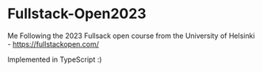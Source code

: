 # Fullstack-Open2023
Me Following the 2023 Fullsack open course from the University of Helsinki -  https://fullstackopen.com/

Implemented in TypeScript :)

